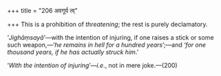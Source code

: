 +++
title = "206 अवगूर्य त्व्"

+++
This is a prohibition of *threatening*; the rest is purely declamatory.

‘*Jighāṃsayā*’—with the intention of injuring, if one raises a stick or
some such weapon,—‘*he remains in hell for a hundred years*’;—and ‘*for
one thousand years, if he has actually struck him*.’

‘*With the intention of injuring*’—*i.e*., not in mere joke.—(200)


